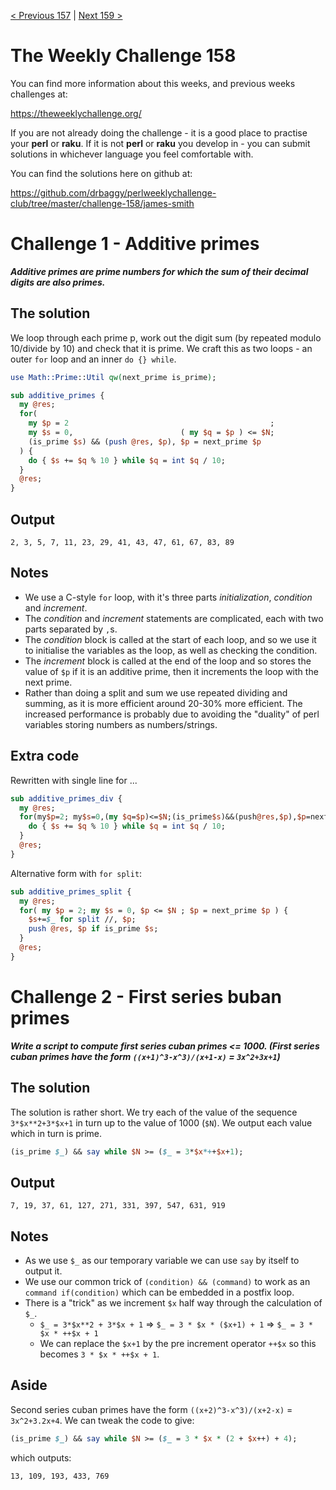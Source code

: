 [< Previous 157](https://github.com/drbaggy/perlweeklychallenge-club/tree/master/challenge-157/james-smith) |
[Next 159 >](https://github.com/drbaggy/perlweeklychallenge-club/tree/master/challenge-159/james-smith)
# The Weekly Challenge 158

You can find more information about this weeks, and previous weeks challenges at:

  https://theweeklychallenge.org/

If you are not already doing the challenge - it is a good place to practise your
**perl** or **raku**. If it is not **perl** or **raku** you develop in - you can
submit solutions in whichever language you feel comfortable with.

You can find the solutions here on github at:

https://github.com/drbaggy/perlweeklychallenge-club/tree/master/challenge-158/james-smith

# Challenge 1 - Additive primes

***Additive primes are prime numbers for which the sum of their decimal digits are also primes.***

## The solution

We loop through each prime p, work out the digit sum (by repeated modulo 10/divide by 10) and check that it is prime.
We craft this as two loops - an outer `for` loop and an inner `do {} while`.

```perl
use Math::Prime::Util qw(next_prime is_prime);

sub additive_primes {
  my @res;
  for(
    my $p = 2                                             ;
    my $s = 0,                        ( my $q = $p ) <= $N;
    (is_prime $s) && (push @res, $p), $p = next_prime $p
  ) {
    do { $s += $q % 10 } while $q = int $q / 10;
  }
  @res;
}
```
## Output
```
2, 3, 5, 7, 11, 23, 29, 41, 43, 47, 61, 67, 83, 89
```
## Notes
 * We use a C-style `for` loop, with it's three parts *initialization*, *condition* and *increment*.
 * The *condition* and *increment* statements are complicated, each with two parts separated by `,`s.
 * The *condition* block is called at the start of each loop, and so we use it to initialise the variables as the loop, as well as checking the condition.
 * The *increment* block is called at the end of the loop and so stores the value of `$p` if it is an additive prime, then it increments the loop with the next prime.
 * Rather than doing a split and sum we use repeated dividing and summing, as it is more efficient around 20-30% more efficient. The increased performance is probably due to avoiding the "duality" of perl variables storing numbers as numbers/strings.

## Extra code

Rewritten with single line for ...
```perl
sub additive_primes_div {
  my @res;
  for(my$p=2; my$s=0,(my $q=$p)<=$N;(is_prime$s)&&(push@res,$p),$p=next_prime$p) {
    do { $s += $q % 10 } while $q = int $q / 10;
  }
  @res;
}
```

Alternative form with `for split`:

```perl
sub additive_primes_split {
  my @res;
  for( my $p = 2; my $s = 0, $p <= $N ; $p = next_prime $p ) {
    $s+=$_ for split //, $p;
    push @res, $p if is_prime $s;
  }
  @res;
}
```
# Challenge 2 - First series buban primes

***Write a script to compute first series cuban primes <= 1000. (First series cuban primes have the form `((x+1)^3-x^3)/(x+1-x)` = `3x^2+3x+1`)***

## The solution

The solution is rather short. We try each of the value of the sequence `3*$x**2+3*$x+1` in turn up to the value of 1000 (`$N`).
We output each value which in turn is prime.

```perl
(is_prime $_) && say while $N >= ($_ = 3*$x*++$x+1);
```
## Output
```
7, 19, 37, 61, 127, 271, 331, 397, 547, 631, 919
```
## Notes
 * As we use `$_` as our temporary variable we can use `say` by itself to output it.
 * We use our common trick of `(condition) && (command)` to work as an `command if(condition)` which can be embedded in a postfix loop.
 * There is a "trick" as we increment `$x` half way through the calculation of `$_`.
   * `$_ = 3*$x**2 + 3*$x + 1` => `$_ = 3 * $x * ($x+1) + 1` => `$_ = 3 * $x * ++$x + 1`
   * We can replace the `$x+1` by the pre increment operator `++$x` so this becomes `3 * $x * ++$x + 1`.

## Aside

Second series cuban primes have the form `((x+2)^3-x^3)/(x+2-x)` = `3x^2+3.2x+4`. We can tweak the code to give:

```perl
(is_prime $_) && say while $N >= ($_ = 3 * $x * (2 + $x++) + 4);
```

which outputs:
```
13, 109, 193, 433, 769
```

